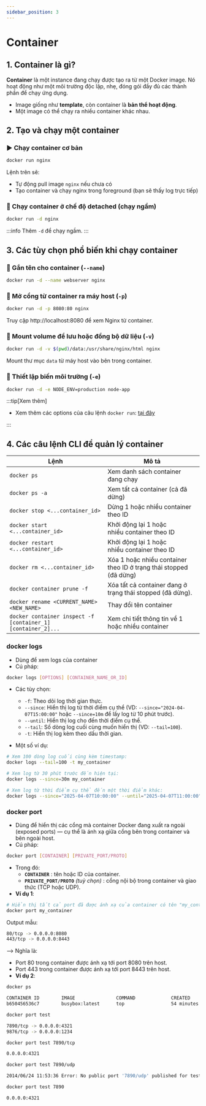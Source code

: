 ```yaml
---
sidebar_position: 3
---
```


# Container

## 1. Container là gì?

**Container** là một instance đang chạy được tạo ra từ một Docker image. Nó hoạt động như một môi trường độc lập, nhẹ, đóng gói đầy đủ các thành phần để chạy ứng dụng.

- Image giống như **template**, còn container là **bản thể hoạt động**.
- Một image có thể chạy ra nhiều container khác nhau.

## 2. Tạo và chạy một container

### ▶️ Chạy container cơ bản

```bash
docker run nginx
```

Lệnh trên sẽ:

- Tự động pull image `nginx` nếu chưa có
- Tạo container và chạy nginx trong foreground (bạn sẽ thấy log trực tiếp)

### 🚀 Chạy container ở chế độ detached (chạy ngầm)

```bash
docker run -d nginx
```

:::info
Thêm `-d` để chạy ngầm.
:::

## 3. Các tùy chọn phổ biến khi chạy container

### 📌 Gắn tên cho container (`--name`)

```bash
docker run -d --name webserver nginx
```

### 🔀 Mở cổng từ container ra máy host (`-p`)

```bash
docker run -d -p 8080:80 nginx
```

Truy cập http://localhost:8080 để xem Nginx từ container.

### 📁 Mount volume để lưu hoặc đồng bộ dữ liệu (`-v`)

```bash
docker run -d -v $(pwd)/data:/usr/share/nginx/html nginx
```

Mount thư mục `data` từ máy host vào bên trong container.

### 🌱 Thiết lập biến môi trường (`-e`)

```bash
docker run -d -e NODE_ENV=production node-app
```

:::tip[Xem thêm]

- Xem thêm các options của câu lệnh `docker run`: [tại đây](./reference/cli/docker-run)

:::

## 4. Các câu lệnh CLI để quản lý container

| Lệnh                                                         | Mô tả                                                             |
| ------------------------------------------------------------ | ----------------------------------------------------------------- |
| `docker ps`                                                  | Xem danh sách container đang chạy                                 |
| `docker ps -a`                                               | Xem tất cả container (cả đã dừng)                                 |
| `docker stop <...container_id>`                              | Dừng 1 hoặc nhiều container theo ID                               |
| `docker start <...container_id>`                             | Khởi động lại 1 hoặc nhiều container theo ID                      |
| `docker restart <...container_id>`                           | Khởi động lại 1 hoặc nhiều container theo ID                      |
| `docker rm <...container_id>`                                | Xóa 1 hoặc nhiều container theo ID ở trạng thái stopped (đã dừng) |
| `docker container prune -f`                                  | Xóa tất cả container đang ở trạng thái stopped (đã dừng).         |
| `docker rename <CURRENT_NAME> <NEW_NAME>`                    | Thay đổi tên container                                            |
| `docker container inspect -f [container_1] [container_2]...` | Xem chi tiết thông tin về 1 hoặc nhiều container                  |

### docker logs

- Dùng để xem logs của container
- Cú pháp:

```bash
docker logs [OPTIONS] [CONTAINER_NAME_OR_ID]
```

- Các tùy chọn:

  - `-f`: Theo dõi log thời gian thực.
  - `--since`: Hiển thị log từ thời điểm cụ thể (VD: `--since="2024-04-07T15:00:00"` hoặc `--since=10m` để lấy log từ 10 phút trước).
  - `--until`: Hiển thị log cho đến thời điểm cụ thể.
  - `--tail`: Số dòng log cuối cùng muốn hiển thị (VD: `--tail=100`).
  - `-t`: Hiển thị log kèm theo dấu thời gian.

- Một số ví dụ:

```bash
# Xem 100 dòng log cuối cùng kèm timestamp:
docker logs --tail=100 -t my_container

# Xem log từ 30 phút trước đến hiện tại:
docker logs --since=30m my_container

# Xem log từ thời điểm cụ thể đến một thời điểm khác:
docker logs --since="2025-04-07T10:00:00" --until="2025-04-07T11:00:00" my_container
```

### docker port

- Dùng để hiển thị các cổng mà container Docker đang xuất ra ngoài (exposed ports) — cụ thể là ánh xạ giữa cổng bên trong container và bên ngoài host.
- Cú pháp:

```bash
docker port [CONTAINER] [PRIVATE_PORT/PROTO]
```

- Trong đó:
  - **`CONTAINER`** : tên hoặc ID của container.
  - **`PRIVATE_PORT/PROTO`** _(tuỳ chọn)_ : cổng nội bộ trong container và giao thức (TCP hoặc UDP).
- **Ví dụ 1**:

```bash
# Hiển thị tất cả port đã được ánh xạ của container có tên "my_container":
docker port my_container
```

Output mẫu:

```bash
80/tcp -> 0.0.0.0:8080
443/tcp -> 0.0.0.0:8443
```

⟶ Nghĩa là:

- Port 80 trong container được ánh xạ tới port 8080 trên host.
- Port 443 trong container được ánh xạ tới port 8443 trên host.
- **Ví dụ 2**:

```bash
docker ps

CONTAINER ID        IMAGE               COMMAND             CREATED             STATUS              PORTS                                            NAMES
b650456536c7        busybox:latest      top                 54 minutes ago      Up 54 minutes       0.0.0.0:1234->9876/tcp, 0.0.0.0:4321->7890/tcp   test

docker port test

7890/tcp -> 0.0.0.0:4321
9876/tcp -> 0.0.0.0:1234

docker port test 7890/tcp

0.0.0.0:4321

docker port test 7890/udp

2014/06/24 11:53:36 Error: No public port '7890/udp' published for test

docker port test 7890

0.0.0.0:4321
```
